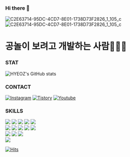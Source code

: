 ### Hi there 👋
![C2E63714-95DC-4CD7-8E01-1738D73F2826_1_105_c](https://user-images.githubusercontent.com/76167244/210526579-19cb4058-2681-4ddf-8140-da164e3cb6bd.JPG)
![C2E63714-95DC-4CD7-8E01-1738D73F2826_1_105_c](https://user-images.githubusercontent.com/76167244/206127813-af9f1222-2965-43e5-969a-38a4e2d2d8b3.JPG)


<h1>공놀이 보려고 개발하는 사람👩🏻‍💻</h1>

### STAT
![HYEOZ's GitHub stats](https://github-readme-stats.vercel.app/api?username=hyeoz&show_icons=true&theme=dracula)

### CONTACT
<a href="https://www.instagram.com/hye_oz/" target="_blank"><img alt="Instagram" src ="https://img.shields.io/badge/Instagram-E4405F.svg?&style=for-the-badge&logo=Instagram&logoColor=white"/></a>
<a href="https://hyeoz.tistory.com/" target="_blank"><img alt="Tistory" src ="https://img.shields.io/badge/Tistory-000000.svg?&style=for-the-badge&logo=Tistory&logoColor=white"/></a>
<a href="https://www.youtube.com/@hye_oz" target="_blank"><img alt="Youtube" src ="https://img.shields.io/badge/Youtube-FF0000.svg?&style=for-the-badge&logo=Youtube&logoColor=white"/></a>

### SKILLS
<img src="https://img.shields.io/badge/React-61DAFB?style=for-the-badge&logo=React&logoColor=white"/> <img src="https://img.shields.io/badge/Next.js-000000?style=for-the-badge&logo=Next.js&logoColor=white"/> <img src="https://img.shields.io/badge/Python-3776AB?style=for-the-badge&logo=Python&logoColor=white"/> <img src="https://img.shields.io/badge/Jupyter-F37626?style=for-the-badge&logo=Jupyter&logoColor=white"/> <img src="https://img.shields.io/badge/TypeScript-317BC6?style=for-the-badge&logo=TypeScript&logoColor=white"/><br />
<img src="https://img.shields.io/badge/AWS Amplify-FF9900?style=for-the-badge&logo=AWS Amplify&logoColor=white"/> <img src="https://img.shields.io/badge/MySQL-4479A1?style=for-the-badge&logo=MySQL&logoColor=white"/> <img src="https://img.shields.io/badge/Firebase-FFCA28?style=for-the-badge&logo=Firebase&logoColor=white"/> <img src="https://img.shields.io/badge/Node.js-339933?style=for-the-badge&logo=Node.js&logoColor=white"/> <img src="https://img.shields.io/badge/JavaScript-F7DF1E?style=for-the-badge&logo=JavaScript&logoColor=white"/>
<br /><img src="https://img.shields.io/badge/Three.js-000000?style=for-the-badge&logo=Three.js&logoColor=ffffff" /> <img src="https://img.shields.io/badge/Babtlon.js-BB464B?style=for-the-badge&logo=Babylon.js&logoColor=ffffff" /> <img src="https://img.shields.io/badge/TailwindCSS-06B6D4?style=for-the-badge&logo=TailwindCSS&logoColor=ffffff" /><br /><img src="https://img.shields.io/badge/ReactNative-61DAFB?style=for-the-badge&logo=React&logoColor=white"/>

[![Hits](https://hits.seeyoufarm.com/api/count/incr/badge.svg?url=https%3A%2F%2Fgithub.com%2Fhyeoz&count_bg=%23FF8888&title_bg=%23555555&icon=&icon_color=%23E7E7E7&title=hits&edge_flat=false)](https://hits.seeyoufarm.com)
